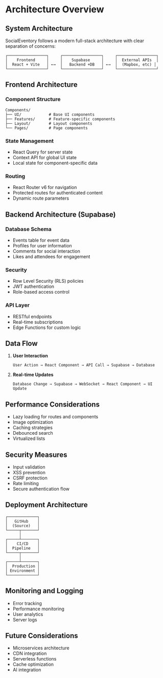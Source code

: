 # Architecture Overview

## System Architecture

SocialEventory follows a modern full-stack architecture with clear separation of concerns:

```
┌─────────────────┐     ┌─────────────────┐     ┌─────────────────┐
│    Frontend     │     │    Supabase     │     │  External APIs  │
│  React + Vite   │ ←→  │   Backend +DB   │ ←→  │  (Mapbox, etc) │
└─────────────────┘     └─────────────────┘     └─────────────────┘
```

## Frontend Architecture

### Component Structure
```
Components/
├── UI/            # Base UI components
├── Features/      # Feature-specific components
├── Layout/        # Layout components
└── Pages/         # Page components
```

### State Management
- React Query for server state
- Context API for global UI state
- Local state for component-specific data

### Routing
- React Router v6 for navigation
- Protected routes for authenticated content
- Dynamic route parameters

## Backend Architecture (Supabase)

### Database Schema
- Events table for event data
- Profiles for user information
- Comments for social interaction
- Likes and attendees for engagement

### Security
- Row Level Security (RLS) policies
- JWT authentication
- Role-based access control

### API Layer
- RESTful endpoints
- Real-time subscriptions
- Edge Functions for custom logic

## Data Flow

1. **User Interaction**
   ```
   User Action → React Component → API Call → Supabase → Database
   ```

2. **Real-time Updates**
   ```
   Database Change → Supabase → WebSocket → React Component → UI Update
   ```

## Performance Considerations

- Lazy loading for routes and components
- Image optimization
- Caching strategies
- Debounced search
- Virtualized lists

## Security Measures

- Input validation
- XSS prevention
- CSRF protection
- Rate limiting
- Secure authentication flow

## Deployment Architecture

```
┌─────────────┐
│   GitHub    │
│  (Source)   │
└─────┬───────┘
      │
┌─────┴───────┐
│    CI/CD    │
│  Pipeline   │
└─────┬───────┘
      │
┌─────┴───────┐
│  Production │
│ Environment │
└─────────────┘
```

## Monitoring and Logging

- Error tracking
- Performance monitoring
- User analytics
- Server logs

## Future Considerations

- Microservices architecture
- CDN integration
- Serverless functions
- Cache optimization
- AI integration